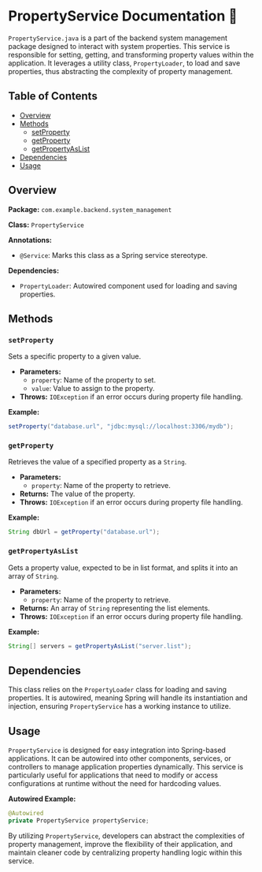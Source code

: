 # PropertyService Documentation 📄

`PropertyService.java` is a part of the backend system management package designed to interact with system properties. This service is responsible for setting, getting, and transforming property values within the application. It leverages a utility class, `PropertyLoader`, to load and save properties, thus abstracting the complexity of property management.

## Table of Contents
- [Overview](#overview)
- [Methods](#methods)
  - [setProperty](#setproperty)
  - [getProperty](#getproperty)
  - [getPropertyAsList](#getpropertyaslist)
- [Dependencies](#dependencies)
- [Usage](#usage)

## Overview

**Package:** `com.example.backend.system_management`

**Class:** `PropertyService`

**Annotations:**
- `@Service`: Marks this class as a Spring service stereotype.

**Dependencies:**
- `PropertyLoader`: Autowired component used for loading and saving properties.

## Methods

### `setProperty`

Sets a specific property to a given value.

- **Parameters:**
  - `property`: Name of the property to set.
  - `value`: Value to assign to the property.
- **Throws:** `IOException` if an error occurs during property file handling.

**Example:**

```java
setProperty("database.url", "jdbc:mysql://localhost:3306/mydb");
```

### `getProperty`

Retrieves the value of a specified property as a `String`.

- **Parameters:**
  - `property`: Name of the property to retrieve.
- **Returns:** The value of the property.
- **Throws:** `IOException` if an error occurs during property file handling.

**Example:**

```java
String dbUrl = getProperty("database.url");
```

### `getPropertyAsList`

Gets a property value, expected to be in list format, and splits it into an array of `String`.

- **Parameters:**
  - `property`: Name of the property to retrieve.
- **Returns:** An array of `String` representing the list elements.
- **Throws:** `IOException` if an error occurs during property file handling.

**Example:**

```java
String[] servers = getPropertyAsList("server.list");
```

## Dependencies

This class relies on the `PropertyLoader` class for loading and saving properties. It is autowired, meaning Spring will handle its instantiation and injection, ensuring `PropertyService` has a working instance to utilize.

## Usage

`PropertyService` is designed for easy integration into Spring-based applications. It can be autowired into other components, services, or controllers to manage application properties dynamically. This service is particularly useful for applications that need to modify or access configurations at runtime without the need for hardcoding values.

**Autowired Example:**

```java
@Autowired
private PropertyService propertyService;
```

By utilizing `PropertyService`, developers can abstract the complexities of property management, improve the flexibility of their application, and maintain cleaner code by centralizing property handling logic within this service.